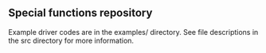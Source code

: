 ## Special functions repository

Example driver codes are in the examples/ directory. See file
descriptions in the src directory for more information.

